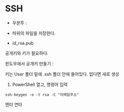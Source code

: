 # SSH

- 우분투 : 

- 따위의 파일을 저장한다. 

- id_rsa.pub



공개키와 키가 필요하다. 

윈도우에서 공개키 만들기 :

키는 User 폴더 밑에 .ssh 폴더 안에 들어있다. 없다면 새로 생성

1. PowerShell 열고, 명령어 입력

```shell
ssh-keygen -o -t rsa -C "이메일주소"
```

엔터 연타


